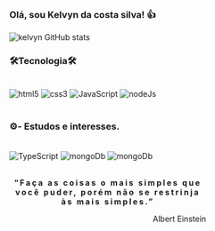 
### Olá, sou Kelvyn da costa silva! 👍



 ![kelvyn GitHub stats](https://github-readme-stats.vercel.app/api?username=kelvynSilva&show_icons=true&theme=dracula)

 ### 🛠️Tecnologia🛠️

 <div style="display: inline_block"><br/>
  <img align="center" alt="html5"src="https://img.shields.io/badge/HTML5-E34F26?style=for-the-badge&logo=html5&logoColor=white">
    <img align="center" alt="css3"src="https://img.shields.io/badge/CSS3-1572B6?style=for-the-badge&logo=css3&logoColor=white">
   <img align="center" alt="JavaScript"src="https://img.shields.io/badge/JavaScript-F7DF1E?style=for-the-badge&logo=javascript&logoColor=black">
<img align="center" alt="nodeJs"src="https://img.shields.io/badge/Node.js-43853D?style=for-the-badge&logo=node.js&logoColor=white">
 </div> <br/>

### ⚙️- Estudos e interesses.
<div style="display: inline_block"><br/>
    <img align="center" alt="TypeScript"src="https://img.shields.io/badge/TypeScript-007ACC?style=for-the-badge&logo=typescript&logoColor=white">
   <img align="center" alt="mongoDb"src="https://img.shields.io/badge/MongoDB-4EA94B?style=for-the-badge&logo=mongodb&logoColor=white">
<img align="center" alt="mongoDb"src="https://img.shields.io/badge/React-20232A?style=for-the-badge&logo=react&logoColor=61DAFB">
 </div>
 <br/>
 
<div   style="width: 70%;">
<p align="center" style="letter-spacing: 0.2em;"><strong>“Faça as coisas o mais simples que você puder, porém não se restrinja às mais simples.”</strong></p>
<p align="end"> Albert Einstein</p>
</div>
